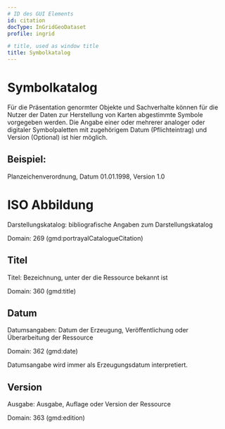 ```yaml
---
# ID des GUI Elements
id: citation
docType: InGridGeoDataset
profile: ingrid

# title, used as window title
title: Symbolkatalog
---
```


# Symbolkatalog

Für die Präsentation genormter Objekte und Sachverhalte können für die Nutzer der Daten zur Herstellung von Karten abgestimmte Symbole vorgegeben werden. Die Angabe einer oder mehrerer analoger oder digitaler Symbolpaletten mit zugehörigem Datum (Pflichteintrag) und Version (Optional) ist hier möglich.

## Beispiel:

Planzeichenverordnung, Datum 01.01.1998, Version 1.0

# ISO Abbildung

Darstellungskatalog: bibliografische Angaben zum Darstellungskatalog

Domain: 269 (gmd:portrayalCatalogueCitation)

## Titel

Titel: Bezeichnung, unter der die Ressource bekannt ist

Domain: 360 (gmd:title)

## Datum

Datumsangaben: Datum der Erzeugung, Veröffentlichung oder Überarbeitung der Ressource

Domain: 362 (gmd:date)

Datumsangabe wird immer als Erzeugungsdatum interpretiert.

## Version

Ausgabe: Ausgabe, Auflage oder Version der Ressource

Domain: 363 (gmd:edition)
